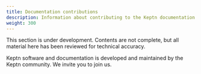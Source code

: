 ```yaml
---
title: Documentation contributions
description: Information about contributing to the Keptn documentation
weight: 300
---
```


This section is under development.
Contents are not complete,
but all material here has been reviewed for technical accuracy.

Keptn software and documentation
is developed and maintained by the Keptn community.
We invite you to join us.
